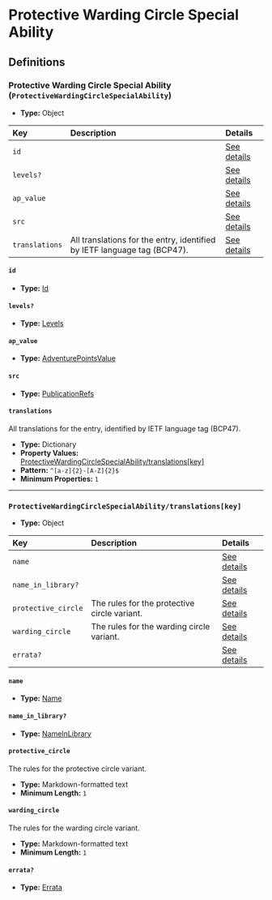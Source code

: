# Protective Warding Circle Special Ability

## Definitions

### <a name="ProtectiveWardingCircleSpecialAbility"></a> Protective Warding Circle Special Ability (`ProtectiveWardingCircleSpecialAbility`)

- **Type:** Object

Key | Description | Details
:-- | :-- | :--
`id` |  | <a href="#ProtectiveWardingCircleSpecialAbility/id">See details</a>
`levels?` |  | <a href="#ProtectiveWardingCircleSpecialAbility/levels">See details</a>
`ap_value` |  | <a href="#ProtectiveWardingCircleSpecialAbility/ap_value">See details</a>
`src` |  | <a href="#ProtectiveWardingCircleSpecialAbility/src">See details</a>
`translations` | All translations for the entry, identified by IETF language tag (BCP47). | <a href="#ProtectiveWardingCircleSpecialAbility/translations">See details</a>

#### <a name="ProtectiveWardingCircleSpecialAbility/id"></a> `id`

- **Type:** <a href="../_Activatable.md#Id">Id</a>

#### <a name="ProtectiveWardingCircleSpecialAbility/levels"></a> `levels?`

- **Type:** <a href="../_Activatable.md#Levels">Levels</a>

#### <a name="ProtectiveWardingCircleSpecialAbility/ap_value"></a> `ap_value`

- **Type:** <a href="../_Activatable.md#AdventurePointsValue">AdventurePointsValue</a>

#### <a name="ProtectiveWardingCircleSpecialAbility/src"></a> `src`

- **Type:** <a href="../source/_PublicationRef.md#PublicationRefs">PublicationRefs</a>

#### <a name="ProtectiveWardingCircleSpecialAbility/translations"></a> `translations`

All translations for the entry, identified by IETF language tag (BCP47).

- **Type:** Dictionary
- **Property Values:** <a href="#ProtectiveWardingCircleSpecialAbility/translations[key]">ProtectiveWardingCircleSpecialAbility/translations[key]</a>
- **Pattern:** `^[a-z]{2}-[A-Z]{2}$`
- **Minimum Properties:** `1`

---

### <a name="ProtectiveWardingCircleSpecialAbility/translations[key]"></a> `ProtectiveWardingCircleSpecialAbility/translations[key]`

- **Type:** Object

Key | Description | Details
:-- | :-- | :--
`name` |  | <a href="#ProtectiveWardingCircleSpecialAbility/translations[key]/name">See details</a>
`name_in_library?` |  | <a href="#ProtectiveWardingCircleSpecialAbility/translations[key]/name_in_library">See details</a>
`protective_circle` | The rules for the protective circle variant. | <a href="#ProtectiveWardingCircleSpecialAbility/translations[key]/protective_circle">See details</a>
`warding_circle` | The rules for the warding circle variant. | <a href="#ProtectiveWardingCircleSpecialAbility/translations[key]/warding_circle">See details</a>
`errata?` |  | <a href="#ProtectiveWardingCircleSpecialAbility/translations[key]/errata">See details</a>

#### <a name="ProtectiveWardingCircleSpecialAbility/translations[key]/name"></a> `name`

- **Type:** <a href="../_Activatable.md#Name">Name</a>

#### <a name="ProtectiveWardingCircleSpecialAbility/translations[key]/name_in_library"></a> `name_in_library?`

- **Type:** <a href="../_Activatable.md#NameInLibrary">NameInLibrary</a>

#### <a name="ProtectiveWardingCircleSpecialAbility/translations[key]/protective_circle"></a> `protective_circle`

The rules for the protective circle variant.

- **Type:** Markdown-formatted text
- **Minimum Length:** `1`

#### <a name="ProtectiveWardingCircleSpecialAbility/translations[key]/warding_circle"></a> `warding_circle`

The rules for the warding circle variant.

- **Type:** Markdown-formatted text
- **Minimum Length:** `1`

#### <a name="ProtectiveWardingCircleSpecialAbility/translations[key]/errata"></a> `errata?`

- **Type:** <a href="../source/_Erratum.md#Errata">Errata</a>
